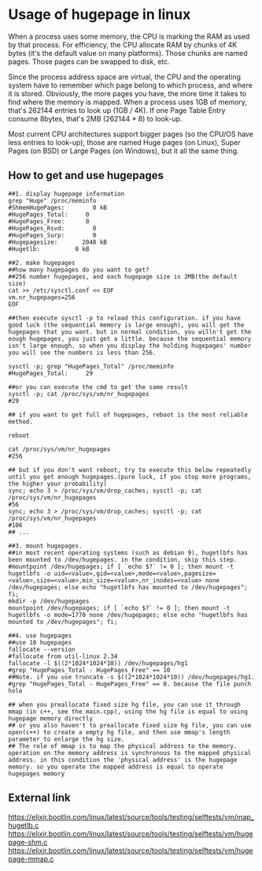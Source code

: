 # Usage of hugepage in linux

When a process uses some memory, the CPU is marking the RAM as used by that process. For efficiency, the CPU allocate RAM by chunks of 4K bytes (it's the default value on many platforms). Those chunks are named pages. Those pages can be swapped to disk, etc.

Since the process address space are virtual, the CPU and the operating system have to remember which page belong to which process, and where it is stored. Obviously, the more pages you have, the more time it takes to find where the memory is mapped. When a process uses 1GB of memory, that's 262144 entries to look up (1GB / 4K). If one Page Table Entry consume 8bytes, that's 2MB (262144 * 8) to look-up.

Most current CPU architectures support bigger pages (so the CPU/OS have less entries to look-up), those are named Huge pages (on Linux), Super Pages (on BSD) or Large Pages (on Windows), but it all the same thing.


## How to get and use hugepages

```shell
##1. display hugepage information
grep "Huge" /proc/meminfo
#ShmemHugePages:        0 kB
#HugePages_Total:     0
#HugePages_Free:      0
#HugePages_Rsvd:        0
#HugePages_Surp:        0
#Hugepagesize:       2048 kB
#Hugetlb:          0 kB

##2. make hugepages
##how many hugepages do you want to get?
##256 number hugepages, and each hugepage size is 2MB(the default size)
cat >> /etc/sysctl.conf << EOF
vm.nr_hugepages=256
EOF

##then execute sysctl -p to reload this configuration. if you have good luck (the sequential memory is large enough), you will get the hugepages that you want. but in normal condition, you willn't get the eough hugepages, you just get a little. because the sequential memory isn't large enough. so when you display the holding hugepages' number you will see the numbers is less than 256.

sysctl -p; grep "HugePages_Total" /proc/meminfo
#HugePages_Total:     29

##or you can execute the cmd to get the same result
sysctl -p; cat /proc/sys/vm/nr_hugepages
#29

## if you want to get full of hugepages, reboot is the most reliable method.

reboot

cat /proc/sys/vm/nr_hugepages
#256

## but if you don't want reboot, try to execute this below repeatedly until you get enough hugepages.(pure luck, if you stop more programs, the higher your probability)
sync; echo 3 > /proc/sys/vm/drop_caches; sysctl -p; cat /proc/sys/vm/nr_hugepages
#56
sync; echo 3 > /proc/sys/vm/drop_caches; sysctl -p; cat /proc/sys/vm/nr_hugepages
#106
## ...

##3. mount hugepages.
##in most recent operating systems (such as debian 9), hugetlbfs has been mounted to /dev/hugepages. in the condition, skip this step.
#mountpoint /dev/hugepages; if [ `echo $?` != 0 ]; then mount -t hugetlbfs -o uid=<value>,gid=<value>,mode=<value>,pagesize=<value>,size=<value>,min_size=<value>,nr_inodes=<value> none /dev/hugepages; else echo "hugetlbfs has mounted to /dev/hugepages"; fi;
mkdir -p /dev/hugepages
mountpoint /dev/hugepages; if [ `echo $?` != 0 ]; then mount -t hugetlbfs -o mode=1770 none /dev/hugepages; else echo "hugetlbfs has mounted to /dev/hugepages"; fi;

##4. use hugepages
##use 10 hugepages
fallocate --version
#fallocate from util-linux 2.34
fallocate -l $((2*1024*1024*10)) /dev/hugepages/hg1
#grep "HugePages_Total - HugePages_Free" == 10
##Note. if you use truncate -s $((2*1024*1024*10)) /dev/hugepages/hg1.
#grep "HugePages_Total - HugePages_Free" == 0. because the file punch hole

## when you preallocate fixed size hg file, you can use it through mmap (in c++, see the main.cpp), using the hg file is equal to using hugepage memory directly
## or you also haven't to preallocate fixed size hg file, you can use open(c++) to create a empty hg file, and then use mmap's length parameter to enlarge the hg size.
## The role of mmap is to map the physical address to the memory. operation on the memory address is synchronous to the mapped physical address. in this condition the 'physical address' is the hugepage memory. so you operate the mapped address is equal to operate hugepages memory
```

## External link

https://elixir.bootlin.com/linux/latest/source/tools/testing/selftests/vm/map_hugetlb.c
https://elixir.bootlin.com/linux/latest/source/tools/testing/selftests/vm/hugepage-shm.c
https://elixir.bootlin.com/linux/latest/source/tools/testing/selftests/vm/hugepage-mmap.c
